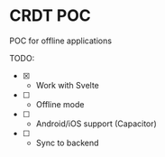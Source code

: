 # CRDT POC

POC for offline applications

TODO:

- [x] - Work with Svelte
- [ ] - Offline mode
- [ ] - Android/iOS support (Capacitor)
- [ ] - Sync to backend
